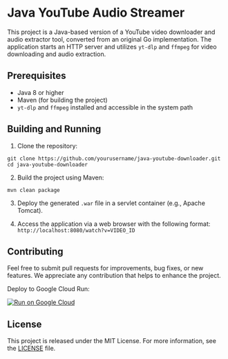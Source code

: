 # Java YouTube Audio Streamer

This project is a Java-based version of a YouTube video downloader and audio extractor tool, converted from an original Go implementation. The application starts an HTTP server and utilizes `yt-dlp` and `ffmpeg` for video downloading and audio extraction.

## Prerequisites

- Java 8 or higher
- Maven (for building the project)
- `yt-dlp` and `ffmpeg` installed and accessible in the system path

## Building and Running

1. Clone the repository:
```
git clone https://github.com/yourusername/java-youtube-downloader.git
cd java-youtube-downloader
```

2. Build the project using Maven:
```
mvn clean package
```
3. Deploy the generated `.war` file in a servlet container (e.g., Apache Tomcat).

4. Access the application via a web browser with the following format: `http://localhost:8080/watch?v=VIDEO_ID`

## Contributing

Feel free to submit pull requests for improvements, bug fixes, or new features. We appreciate any contribution that helps to enhance the project.

Deploy to Google Cloud Run:

[![Run on Google Cloud](https://deploy.cloud.run/button.svg)](https://deploy.cloud.run)

## License

This project is released under the MIT License. For more information, see the [LICENSE](LICENSE) file.

